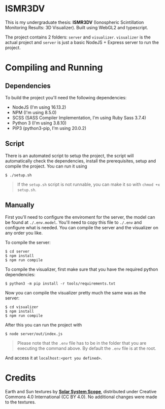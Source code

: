 # ISMR3DV

This is my undergraduate thesis: **ISMR3DV** (Ionospheric Scintillation Monitoring Results: 3D Visualizer). Built using WebGL2 and typescript.

The project contains 2 folders: `server` and `visualizer`. `visualizer` is the actual project and `server` is just a basic NodeJS + Express server to run the project.

# Compiling and Running

## Dependencies
To build the project you'll need the following dependencies:
* NodeJS (I'm using 16.13.2)
* NPM (I'm using 8.5.0)
* SCSS (SASS Compiler Implementation, I'm using Ruby Sass 3.7.4)
* Python 3 (I'm using 3.8.10)
* PIP3 (python3-pip, I'm using 20.0.2)

## Script

There is an automated script to setup the project, the script will automatically check the dependencies, install the prerequisites, setup and compile the project. You can run it using
```
$ ./setup.sh
```
> If the `setup.sh` script is not runnable, you can make it so with `chmod +x setup.sh`.

## Manually

First you'll need to configure the enviroment for the server, the model can be found at `./.env.model`. You'll need to copy this file to `./.env` and configure what is needed.
You can compile the server and the visualizer on any order you like.

To compile the server:
```
$ cd server
$ npm install
$ npm run compile
```

To compile the visualizer, first make sure that you have the required python dependencies:
```
$ python3 -m pip install -r tools/requirements.txt
```
Now you can compile the visualizer pretty much the same was as the server:
```
$ cd visualizer
$ npm install
$ npm run compile
```

After this you can run the project with
```
$ node server/out/index.js
```
> Please note that the `.env` file has to be in the folder that you are executing the command above. By default the `.env` file is at the root. 

And access it at `localhost:<port you defined>`.

# Credits

Earth and Sun textures by [**Solar System Scope**](https://www.solarsystemscope.com/textures/), distributed under Creative Commons 4.0 International (CC BY 4.0). No additional changes were made to the textures.